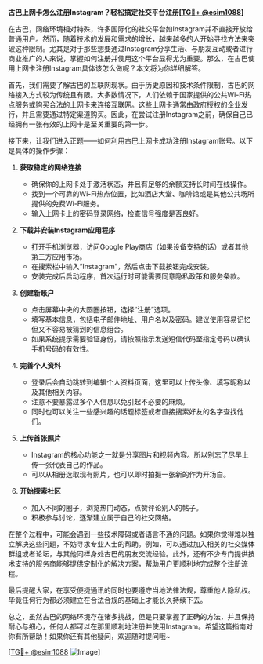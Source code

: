 **古巴上网卡怎么注册Instagram？轻松搞定社交平台注册[[TG💪+ @esim1088](https://t.me/s/esim1088)]**

在古巴，网络环境相对特殊，许多国际化的社交平台如Instagram并不直接开放给普通用户。然而，随着技术的发展和需求的增长，越来越多的人开始寻找方法来突破这种限制。尤其是对于那些想要通过Instagram分享生活、与朋友互动或者进行商业推广的人来说，掌握如何注册并使用这个平台显得尤为重要。那么，在古巴使用上网卡注册Instagram具体该怎么做呢？本文将为你详细解答。

首先，我们需要了解古巴的互联网现状。由于历史原因和技术条件限制，古巴的网络接入方式较为传统且有限。大多数情况下，人们依赖于国家提供的公共Wi-Fi热点服务或购买合法的上网卡来连接互联网。这些上网卡通常由政府授权的企业发行，并且需要通过特定渠道购买。因此，在尝试注册Instagram之前，确保自己已经拥有一张有效的上网卡是至关重要的第一步。

接下来，让我们进入正题——如何利用古巴上网卡成功注册Instagram账号。以下是具体的操作步骤：

1. **获取稳定的网络连接**
   - 确保你的上网卡处于激活状态，并且有足够的余额支持长时间在线操作。
   - 找到一个可靠的Wi-Fi热点位置，比如酒店大堂、咖啡馆或是其他公共场所提供的免费Wi-Fi服务。
   - 输入上网卡上的密码登录网络，检查信号强度是否良好。

2. **下载并安装Instagram应用程序**
   - 打开手机浏览器，访问Google Play商店（如果设备支持的话）或者其他第三方应用市场。
   - 在搜索栏中输入“Instagram”，然后点击下载按钮完成安装。
   - 安装完成后启动程序，首次运行时可能需要同意隐私政策和服务条款。

3. **创建新账户**
   - 点击屏幕中央的大圆圈按钮，选择“注册”选项。
   - 填写基本信息，包括电子邮件地址、用户名以及密码。建议使用容易记忆但又不容易被猜到的信息组合。
   - 如果系统提示需要验证身份，请按照指示发送短信代码至指定号码以确认手机号码的有效性。

4. **完善个人资料**
   - 登录后会自动跳转到编辑个人资料页面，这里可以上传头像、填写昵称以及其他相关内容。
   - 注意不要暴露过多个人信息以免引起不必要的麻烦。
   - 同时也可以关注一些感兴趣的话题标签或者直接搜索好友的名字查找他们。

5. **上传首张照片**
   - Instagram的核心功能之一就是分享图片和视频内容。所以别忘了尽早上传一张代表自己的作品。
   - 可以从相册选取现有照片，也可以即时拍摄一张新的作为开场白。

6. **开始探索社区**
   - 加入不同的圈子，浏览热门动态，点赞评论别人的帖子。
   - 积极参与讨论，逐渐建立属于自己的社交网络。

在整个过程中，可能会遇到一些技术障碍或者语言不通的问题。如果你觉得难以独立解决这些问题，不妨寻求专业人士的帮助。例如，可以通过加入相关的社交媒体群组或者论坛，与其他同样身处古巴的朋友交流经验。此外，还有不少专门提供技术支持的服务商能够提供定制化的解决方案，帮助用户更顺利地完成整个注册流程。

最后提醒大家，在享受便捷通讯的同时也要遵守当地法律法规，尊重他人隐私权。毕竟任何行为都必须建立在合法合规的基础上才能长久持续下去。

总之，虽然古巴的网络环境存在诸多挑战，但是只要掌握了正确的方法，并且保持耐心与细心，任何人都可以在那里顺利地注册并使用Instagram。希望这篇指南对你有所帮助！如果你还有其他疑问，欢迎随时提问哦~

[[TG💪+ @esim1088](https://t.me/s/esim1088) ![Image](https://i.postimg.cc/4NQfJmqS/Snipaste-2025-05-13-00-14-12.png)]